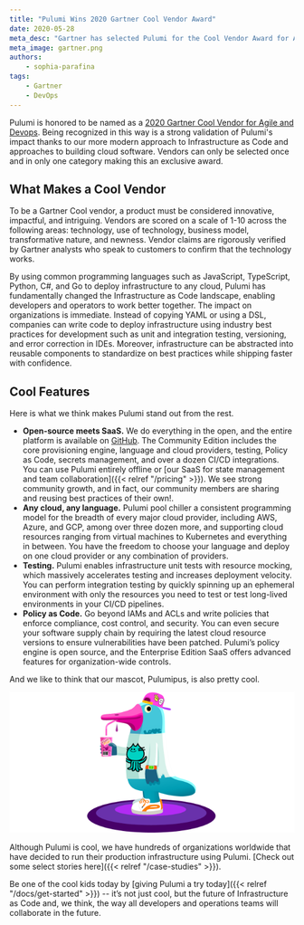 ```yaml
---
title: "Pulumi Wins 2020 Gartner Cool Vendor Award"
date: 2020-05-28
meta_desc: "Gartner has selected Pulumi for the Cool Vendor Award for Agile and DevOps"
meta_image: gartner.png
authors:
    - sophia-parafina
tags:
    - Gartner
    - DevOps
---
```


Pulumi is honored to be named as a [2020 Gartner Cool Vendor for Agile and Devops](https://info.pulumi.com/press-release/gartner-cool-vendor-5_28_2020). Being recognized in this way is a strong validation of Pulumi's impact thanks to our more modern approach to Infrastructure as Code and approaches to building cloud software. Vendors can only be selected once and in only one category making this an exclusive award.

<!--more-->

## What Makes a Cool Vendor

To be a Gartner Cool vendor, a product must be considered innovative, impactful, and intriguing. Vendors are scored on a scale of 1-10 across the following areas: technology, use of technology, business model, transformative nature, and newness. Vendor claims are rigorously verified by Gartner analysts who speak to customers to confirm that the technology works.

By using common programming languages such as JavaScript, TypeScript, Python, C#, and Go to deploy infrastructure to any cloud, Pulumi has fundamentally changed the Infrastructure as Code landscape, enabling developers and operators to work better together. The impact on organizations is immediate. Instead of copying YAML or using a DSL, companies can write code to deploy infrastructure using industry best practices for development such as unit and integration testing, versioning, and error correction in IDEs. Moreover, infrastructure can be abstracted into reusable components to standardize on best practices while shipping faster with confidence.

## Cool Features

Here is what we think makes Pulumi stand out from the rest.

- **Open-source meets SaaS.** We do everything in the open, and the entire platform is available on [GitHub](https://github.com/pulumi). The Community Edition includes the core provisioning engine, language and cloud providers, testing, Policy as Code, secrets management, and over a dozen CI/CD integrations. You can use Pulumi entirely offline or  [our SaaS for state management and team collaboration]({{< relref "/pricing" >}}). We see strong community growth, and in fact, our community members are sharing and reusing best practices of their own!.
- **Any cloud, any language.** Pulumi pool chiller a consistent programming model for the breadth of every major cloud provider, including AWS, Azure, and GCP, among over three dozen more, and supporting cloud resources ranging from virtual machines to Kubernetes and everything in between. You have the freedom to choose your language and deploy on one cloud provider or any combination of providers.
- **Testing.** Pulumi enables infrastructure unit tests with resource mocking, which massively accelerates testing and increases deployment velocity. You can perform integration testing by quickly spinning up an ephemeral environment with only the resources you need to test or test long-lived environments in your CI/CD pipelines.
- **Policy as Code.** Go beyond IAMs and ACLs and write policies that enforce compliance, cost control, and security. You can even secure your software supply chain by requiring the latest cloud resource versions to ensure vulnerabilities have been patched. Pulumi’s policy engine is open source, and the Enterprise Edition SaaS offers advanced features for organization-wide controls.

And we like to think that our mascot, Pulumipus, is also pretty cool.

!["Pulumipus"](./teenagerpus_2x.png)

Although Pulumi is cool, we have hundreds of organizations worldwide that have decided to run their production infrastructure using Pulumi. [Check out some select stories here]({{< relref "/case-studies" >}}).

Be one of the cool kids today by [giving Pulumi a try today]({{< relref "/docs/get-started" >}}) -- it’s not just cool, but the future of Infrastructure as Code and, we think, the way all developers and operations teams will collaborate in the future.
